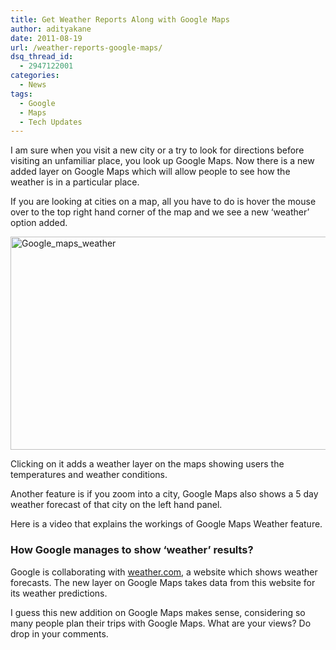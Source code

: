 ```yaml
---
title: Get Weather Reports Along with Google Maps
author: adityakane
date: 2011-08-19
url: /weather-reports-google-maps/
dsq_thread_id:
  - 2947122001
categories:
  - News
tags:
  - Google
  - Maps
  - Tech Updates
---
```

I am sure when you visit a new city or a try to look for directions before visiting an unfamiliar place, you look up Google Maps. Now there is a new added layer on Google Maps which will allow people to see how the weather is in a particular place.

If you are looking at cities on a map, all you have to do is hover the mouse over to the top right hand corner of the map and we see a new ‘weather’ option added.

[<img class="wp-image-51300" style="padding-left: 0px;padding-right: 0px;padding-top: 0px;border-width: 0px" src="http://cdn.devilsworkshop.org/files/2011/08/Google_maps_weather_thumb.png" alt="Google_maps_weather" width="524" height="341" border="0" />][1]

Clicking on it adds a weather layer on the maps showing users the temperatures and weather conditions.

Another feature is if you zoom into a city, Google Maps also shows a 5 day weather forecast of that city on the left hand panel.

Here is a video that explains the workings of Google Maps Weather feature.

### How Google manages to show &#8216;weather&#8217; results?

Google is collaborating with <a href="http://weather.com" onclick="_gaq.push(['_trackEvent', 'outbound-article', 'http://weather.com', 'weather.com']);" >weather.com</a>, a website which shows weather forecasts. The new layer on Google Maps takes data from this website for its weather predictions.

I guess this new addition on Google Maps makes sense, considering so many people plan their trips with Google Maps. What are your views? Do drop in your comments.

 [1]: http://cdn.devilsworkshop.org/files/2011/08/Google_maps_weather.png
